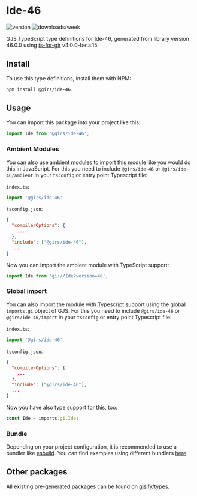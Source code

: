 
# Ide-46

![version](https://img.shields.io/npm/v/@girs/ide-46)
![downloads/week](https://img.shields.io/npm/dw/@girs/ide-46)


GJS TypeScript type definitions for Ide-46, generated from library version 46.0.0 using [ts-for-gir](https://github.com/gjsify/ts-for-gir) v4.0.0-beta.15.


## Install

To use this type definitions, install them with NPM:
```bash
npm install @girs/ide-46
```

## Usage

You can import this package into your project like this:
```ts
import Ide from '@girs/ide-46';
```

### Ambient Modules

You can also use [ambient modules](https://github.com/gjsify/ts-for-gir/tree/main/packages/cli#ambient-modules) to import this module like you would do this in JavaScript.
For this you need to include `@girs/ide-46` or `@girs/ide-46/ambient` in your `tsconfig` or entry point Typescript file:

`index.ts`:
```ts
import '@girs/ide-46'
```

`tsconfig.json`:
```json
{
  "compilerOptions": {
    ...
  },
  "include": ["@girs/ide-46"],
  ...
}
```

Now you can import the ambient module with TypeScript support: 

```ts
import Ide from 'gi://Ide?version=46';
```

### Global import

You can also import the module with Typescript support using the global `imports.gi` object of GJS.
For this you need to include `@girs/ide-46` or `@girs/ide-46/import` in your `tsconfig` or entry point Typescript file:

`index.ts`:
```ts
import '@girs/ide-46'
```

`tsconfig.json`:
```json
{
  "compilerOptions": {
    ...
  },
  "include": ["@girs/ide-46"],
  ...
}
```

Now you have also type support for this, too:

```ts
const Ide = imports.gi.Ide;
```

### Bundle

Depending on your project configuration, it is recommended to use a bundler like [esbuild](https://esbuild.github.io/). You can find examples using different bundlers [here](https://github.com/gjsify/ts-for-gir/tree/main/examples).

## Other packages

All existing pre-generated packages can be found on [gjsify/types](https://github.com/gjsify/types).

